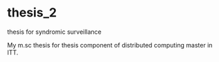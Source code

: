 # thesis_2
thesis for syndromic surveillance 

My m.sc thesis for thesis component of distributed computing master in ITT.
